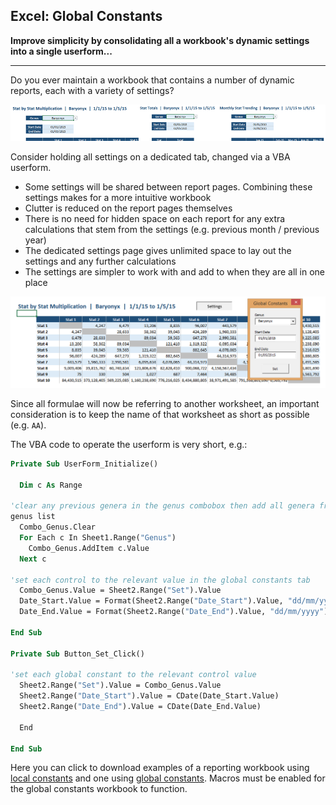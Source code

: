## Excel: Global Constants

**Improve simplicity by consolidating all a workbook's dynamic settings into a
single userform...**

---

Do you ever maintain a workbook that contains a number of dynamic reports, each
with a variety of settings?

![](static/Global_Constants_3.png)

Consider holding all settings on a dedicated tab, changed via a VBA userform.

* Some settings will be shared between report pages. Combining these settings
  makes for a more intuitive workbook
* Clutter is reduced on the report pages themselves
* There is no need for hidden space on each report for any extra calculations
  that stem from the settings (e.g. previous month / previous year)
* The dedicated settings page gives unlimited space to lay out the settings and
  any further calculations
* The settings are simpler to work with and add to when they are all in one
  place

![](static/Global_Constants_4.png)

Since all formulae will now be referring to another worksheet, an important
consideration is to keep the name of that worksheet as short as possible (e.g.
`AA`).

The VBA code to operate the userform is very short, e.g.:

```vb
Private Sub UserForm_Initialize()

  Dim c As Range

'clear any previous genera in the genus combobox then add all genera from the
genus list 
  Combo_Genus.Clear
  For Each c In Sheet1.Range("Genus")
    Combo_Genus.AddItem c.Value
  Next c

'set each control to the relevant value in the global constants tab
  Combo_Genus.Value = Sheet2.Range("Set").Value
  Date_Start.Value = Format(Sheet2.Range("Date_Start").Value, "dd/mm/yyyy")
  Date_End.Value = Format(Sheet2.Range("Date_End").Value, "dd/mm/yyyy")

End Sub

Private Sub Button_Set_Click()

'set each global constant to the relevant control value
  Sheet2.Range("Set").Value = Combo_Genus.Value
  Sheet2.Range("Date_Start").Value = CDate(Date_Start.Value)
  Sheet2.Range("Date_End").Value = CDate(Date_End.Value)
  
  End

End Sub
```

Here you can click to download examples of a reporting workbook using [local
constants](static/Local_Constants.xlsx) and one using [global
constants](static/Global_Constants.xlsm). Macros must be enabled for the global
constants workbook to function.
